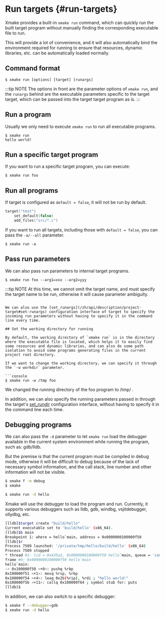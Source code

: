 # Run targets {#run-targets}

Xmake provides a built-in `xmake run` command, which can quickly run the built target program without manually finding the corresponding executable file to run.

This will provide a lot of convenience, and it will also automatically bind the environment required for running to ensure that resources, dynamic libraries, etc. can be automatically loaded normally.

## Command format

```console
$ xmake run [options] [target] [runargs]
```

:::tip NOTE
The options in front are the parameter options of `xmake run`, and the `runargs` behind are the executable parameters specific to the target target, which can be passed into the target target program as is.
:::

## Run a program

Usually we only need to execute `xmake run` to run all executable programs.

```console
$ xmake run
hello world!
```

## Run a specific target program

If you want to run a specific target program, you can execute:

```console
$ xmake run foo
```

## Run all programs

If target is configured as `default = false`, it will not be run by default.

```lua
target("test")
    set_default(false)
    add_files("src/*.c")
```

If you want to run all targets, including those with `default = false`, you can pass the `-a/--all` parameter.

```console
$ xmake run -a
```

## Pass run parameters

We can also pass run parameters to internal target programs.

```console
$ xmake run foo --arg1=xxx --arg2=yyy
```

:::tip NOTE
At this time, we cannot omit the target name, and must specify the target name to be run, otherwise it will cause parameter ambiguity.
```

We can also use the [set_runargs](/zh/api/description/project-target#set-runargs) configuration interface of target to specify the incoming run parameters without having to specify it in the command line every time.

## Set the working directory for running

By default, the working directory of `xmake run` is in the directory where the executable file is located, which helps it to easily find some resources and dynamic libraries, and can also do some path isolation to avoid some programs generating files in the current project root directory.

If we want to change the working directory, we can specify it through the `-w workdir` parameter.

```console
$ xmake run -w /tmp foo
```

We changed the running directory of the foo program to /tmp/ .

In addition, we can also specify the running parameters passed in through the target's [set_rundir](/zh/api/description/project-target#set-rundir) configuration interface, without having to specify it in the command line each time.

## Debugging programs

We can also pass the `-d` parameter to let `xmake run` load the debugger available in the current system environment while running the program, such as: gdb/lldb.

But the premise is that the current program must be compiled in debug mode, otherwise it will be difficult to debug because of the lack of necessary symbol information, and the call stack, line number and other information will not be visible.

```bash
$ xmake f -m debug
$ xmake
```

```bash
$ xmake run -d hello
```

Xmake will use the debugger to load the program and run. Currently, it supports various debuggers such as lldb, gdb, windbg, vsjitdebugger, ollydbg, etc.

```bash
[lldb]$target create "build/hello"
Current executable set to 'build/hello' (x86_64).
[lldb]$b main
Breakpoint 1: where = hello`main, address = 0x0000000100000f50
[lldb]$r
Process 7509 launched: '/private/tmp/hello/build/hello' (x86_64)
Process 7509 stopped
* thread #1: tid = 0x435a2, 0x0000000100000f50 hello`main, queue = 'com.apple.main-thread', stop reason = breakpoint 1.1 
frame #0: 0x0000000100000f50 hello`main
hello`main:
-> 0x100000f50 <+0>: pushq %rbp
0x100000f51 <+1>: movq %rsp, %rbp
0x100000f54 <+4>: leaq 0x2b(%rip), %rdi ; "hello world!"
0x100000f5b <+11>: callq 0x100000f64 ; symbol stub for: puts
[lldb]$
```

In addition, we can also switch to a specific debugger:

```bash
$ xmake f --debugger=gdb
$ xmake run -d hello
```
